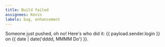 ```yaml
---
title: Build failed
assignees: Kevin
labels: bug, enhancement
---
```

Someone just pushed, oh no! Here's who did it: {{ payload.sender.login }} on {{ date | date('dddd, MMMM Do') }}.
